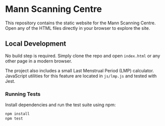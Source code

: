 # Mann Scanning Centre

This repository contains the static website for the Mann Scanning Centre. Open any of the HTML files directly in your browser to explore the site.

## Local Development

No build step is required. Simply clone the repo and open `index.html` or any other page in a modern browser.

The project also includes a small Last Menstrual Period (LMP) calculator. JavaScript utilities for this feature are located in `js/lmp.js` and tested with Jest.

### Running Tests

Install dependencies and run the test suite using npm:

```bash
npm install
npm test
```

